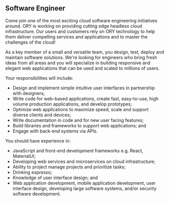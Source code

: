 ## Software Engineer

Come join one of the most exciting cloud software engineering initiatives around. ORY is working on providing cutting edge headless cloud infrastructure. Our users and customers rely on ORY technology to help them deliver compelling services and applications and to master the challenges of the cloud!

As a key member of a small and versatile team, you design, test, deploy and maintain software solutions. We're looking for engineers who bring fresh ideas from all areas and you will specialize in building responsive and elegant web applications that can be used and scaled to millions of users.

Your responsibilities will include:

* Design and implement simple intuitive user interfaces in partnership with designers;
* Write code for web-based applications, create fast, easy-to-use, high volume production applications, and develop prototypes;
* Optimize web applications to maximize speed, scale and support diverse clients and devices;
* Write documentation in code and for new user facing features;
* Build libraries and frameworks to support web applications; and
* Engage with back-end systems via APIs.

You should have experience in:

* JavaScript and front-end development frameworks e.g. React, MaterialUI;
* Developing web services and microservices on cloud infrastructure;
* Ability to project manage projects and prioritize tasks;
* Drinking espresso;
* Knowledge of user interface design; and
* Web application development, mobile application development, user interface design, developing large software systems, and/or security software development.
